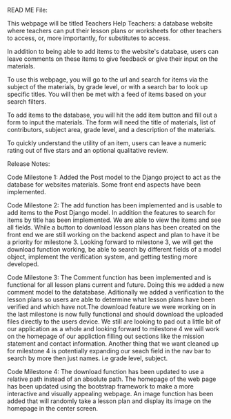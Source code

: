 READ ME File:

This webpage will be titled Teachers Help Teachers: a database website where teachers can put their lesson plans or worksheets for other teachers to access, or, more importantly, for substitutes to access.

In addition to being able to add items to the website's database, users can leave comments on these items to give feedback or give their input on the materials.

To use this webpage, you will go to the url and search for items via the subject of the materials, by grade level, or with a search bar to look up specific titles. You will then be met with a feed of items based on your search filters.

To add items to the database, you will hit the add item button and fill out a form to input the materials. The form will need the title of materials, list of contributors, subject area, grade level, and a description of the materials.

To quickly understand the utility of an item, users can leave a numeric rating out of five stars and an optional qualitative review.


Release Notes:

Code Milestone 1: Added the Post model to the Django project to act as the database for websites materials. Some front end aspects have been implemented.

Code Milestone 2: The add function has been implemented and is usable to add items to the Post Django model. In addition the features to search for items by title has been implemented. We are able to view the items and see all fields. While a button to download lesson plans has been created on the front end we are still working on the backend aspect and plan to have it be a priority for milestone 3. Looking forward to milestone 3, we will get the download function working, be able to search by different fields of a model object, implement the verification system, and getting testing more developed.

Code Milestone 3: The Comment function has been implemented and is functional for all lesson plans current and future. Doing this we added a new comment model to the datatabase. Aditionally we added a verification to the lesson plans so users are able to determine what lesson plans have been verified and which have not.The download feature we were working on in the last milestone is now fully functional and should download the uploaded files directly to the users device. We still are looking to pad out a little bit of our application as a whole and looking forward to milestone 4 we will work on the homepage of our appliction filling out sections like the mission statement and contact information. Another thing that we want cleaned up for milestone 4 is potentially expanding our seach field in the nav bar to search by more then just names. i.e grade level, subject.

Code Milestone 4: The download function has been updated to use a relative path instead of an absolute path. The homepage of the web page has been updated using the bootstrap framework to make a more interactive and visually appealing webpage. An image function has been added that will randomly take a lesson plan and display its image on the homepage in the center screen. 
